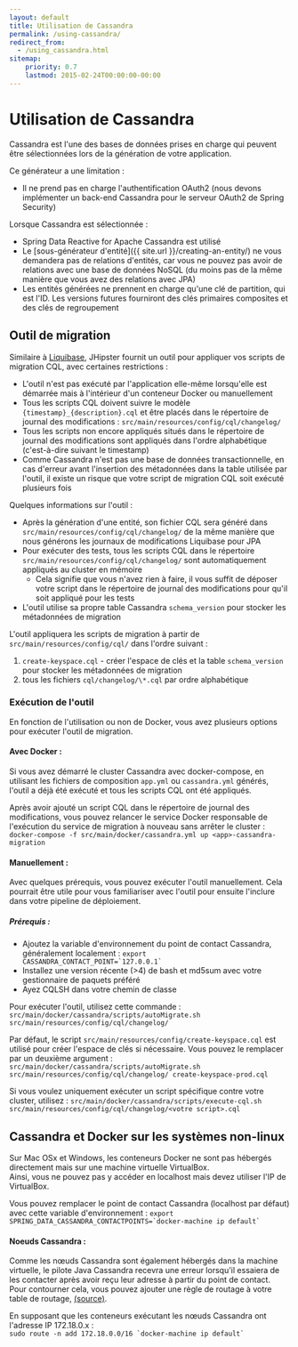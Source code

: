 ```yaml
---
layout: default
title: Utilisation de Cassandra
permalink: /using-cassandra/
redirect_from:
  - /using_cassandra.html
sitemap:
    priority: 0.7
    lastmod: 2015-02-24T00:00:00-00:00
---
```


# <i class="fa fa-eye"></i> Utilisation de Cassandra

Cassandra est l'une des bases de données prises en charge qui peuvent être sélectionnées lors de la génération de votre application.

Ce générateur a une limitation :

* Il ne prend pas en charge l'authentification OAuth2 (nous devons implémenter un back-end Cassandra pour le serveur OAuth2 de Spring Security)

Lorsque Cassandra est sélectionnée :

* Spring Data Reactive for Apache Cassandra est utilisé
* Le [sous-générateur d'entité]({{ site.url }}/creating-an-entity/) ne vous demandera pas de relations d'entités, car vous ne pouvez pas avoir de relations avec une base de données NoSQL (du moins pas de la même manière que vous avez des relations avec JPA)
* Les entités générées ne prennent en charge qu'une clé de partition, qui est l'ID. Les versions futures fourniront des clés primaires composites et des clés de regroupement

## Outil de migration

Similaire à [Liquibase](http://www.liquibase.org/), JHipster fournit un outil pour appliquer vos scripts de migration CQL, avec certaines restrictions :

* L'outil n'est pas exécuté par l'application elle-même lorsqu'elle est démarrée mais à l'intérieur d'un conteneur Docker ou manuellement
* Tous les scripts CQL doivent suivre le modèle `{timestamp}_{description}.cql` et être placés dans le répertoire de journal des modifications : `src/main/resources/config/cql/changelog/`
* Tous les scripts non encore appliqués situés dans le répertoire de journal des modifications sont appliqués dans l'ordre alphabétique (c'est-à-dire suivant le timestamp)
* Comme Cassandra n'est pas une base de données transactionnelle, en cas d'erreur avant l'insertion des métadonnées dans la table utilisée par l'outil, il existe un risque que votre script de migration CQL soit exécuté plusieurs fois

Quelques informations sur l'outil :

* Après la génération d'une entité, son fichier CQL sera généré dans `src/main/resources/config/cql/changelog/` de la même manière que nous générons les journaux de modifications Liquibase pour JPA
* Pour exécuter des tests, tous les scripts CQL dans le répertoire `src/main/resources/config/cql/changelog/` sont automatiquement appliqués au cluster en mémoire
    * Cela signifie que vous n'avez rien à faire, il vous suffit de déposer votre script dans le répertoire de journal des modifications pour qu'il soit appliqué pour les tests
* L'outil utilise sa propre table Cassandra `schema_version` pour stocker les métadonnées de migration

L'outil appliquera les scripts de migration à partir de `src/main/resources/config/cql/` dans l'ordre suivant :

1. `create-keyspace.cql` - créer l'espace de clés et la table `schema_version` pour stocker les métadonnées de migration
2. tous les fichiers `cql/changelog/\*.cql` par ordre alphabétique

### Exécution de l'outil

En fonction de l'utilisation ou non de Docker, vous avez plusieurs options pour exécuter l'outil de migration.

#### Avec Docker :

Si vous avez démarré le cluster Cassandra avec docker-compose, en utilisant les fichiers de composition `app.yml` ou `cassandra.yml` générés, l'outil a déjà été exécuté et tous les scripts CQL ont été appliqués.

Après avoir ajouté un script CQL dans le répertoire de journal des modifications, vous pouvez relancer le service Docker responsable de l'exécution du service de migration à nouveau sans arrêter le cluster :  
`docker-compose -f src/main/docker/cassandra.yml up <app>-cassandra-migration`

#### Manuellement :

Avec quelques prérequis, vous pouvez exécuter l'outil manuellement. Cela pourrait être utile pour vous familiariser avec l'outil pour ensuite l'inclure dans votre pipeline de déploiement.

##### Prérequis :

* Ajoutez la variable d'environnement du point de contact Cassandra, généralement localement : ``export CASSANDRA_CONTACT_POINT=`127.0.0.1` ``
* Installez une version récente (>4) de bash et md5sum avec votre gestionnaire de paquets préféré
* Ayez CQLSH dans votre chemin de classe

Pour exécuter l'outil, utilisez cette commande : `src/main/docker/cassandra/scripts/autoMigrate.sh src/main/resources/config/cql/changelog/`

Par défaut, le script `src/main/resources/config/create-keyspace.cql` est utilisé pour créer l'espace de clés si nécessaire.
Vous pouvez le remplacer par un deuxième argument : `src/main/docker/cassandra/scripts/autoMigrate.sh src/main/resources/config/cql/changelog/ create-keyspace-prod.cql`

Si vous voulez uniquement exécuter un script spécifique contre votre cluster, utilisez : `src/main/docker/cassandra/scripts/execute-cql.sh src/main/resources/config/cql/changelog/<votre script>.cql`

## Cassandra et Docker sur les systèmes non-linux

Sur Mac OSx et Windows, les conteneurs Docker ne sont pas hébergés directement mais sur une machine virtuelle VirtualBox.  
Ainsi, vous ne pouvez pas y accéder en localhost mais devez utiliser l'IP de VirtualBox.

Vous pouvez remplacer le point de contact Cassandra (localhost par défaut) avec cette variable d'environnement : ``export SPRING_DATA_CASSANDRA_CONTACTPOINTS=`docker-machine ip default` ``

#### Noeuds Cassandra :

Comme les nœuds Cassandra sont également hébergés dans la machine virtuelle, le pilote Java Cassandra recevra une erreur lorsqu'il essaiera de les contacter après avoir reçu leur adresse à partir du point de contact.  
Pour contourner cela, vous pouvez ajouter une règle de routage à votre table de routage, [(source)](http://krasserm.github.io/2015/07/13/chaos-testing-with-docker-and-cassandra/#port-mapping).

En supposant que les conteneurs exécutant les nœuds Cassandra ont l'adresse IP 172.18.0.x :  
``sudo route -n add 172.18.0.0/16 `docker-machine ip default` ``